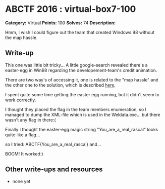 # ABCTF 2016 : virtual-box7-100

**Category:** Virtual
**Points:** 100
**Solves:** 74
**Description:**

Hmm, I wish I could figure out the team that created Windows 98 without the map hassle.

## Write-up

This one was little bit tricky...
A little google-search revealed there's a easter-egg in Win98 regarding the 
developement-team's credit animation.

There are two way's of accessing it, one is related to the "map hassle" and
the other one to the solution, which is described [here](http://www.eeggs.com/items/484.html). 

I spent quite some time getting the easter egg running, but it didn't seem to work
correctly. 

I thought they placed the flag in the team members enumeration, so I managed to dump the XML-file
which is used in the Weldata.exe...  but there wasn't any flag in there:( 

Finally I thought the easter-egg magic string "You_are_a_real_rascal" looks quite like a flag...
 
so I tried: ABCTF{You_are_a_real_rascal} and... 

BOOM! It worked:)

## Other write-ups and resources

* none yet

